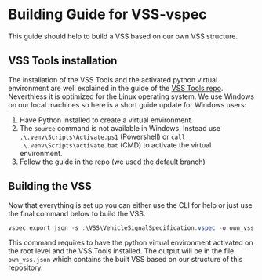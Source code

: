 # Building Guide for VSS-vspec

This guide should help to build a VSS based on our own VSS structure.

## VSS Tools installation

The installation of the VSS Tools and the activated python virtual environment are well explained in the guide of the [VSS Tools repo](https://github.com/COVESA/vss-tools?tab=readme-ov-file#installation).</br>
Neverthless it is optimized for the Linux operating system. We use Windows on our local machines so here is a short guide update for Windows users:

1. Have Python installed to create a virtual environment.
2. The `source` command is not available in Windows. Instead use `.\.venv\Scripts\Activate.ps1` (Powershell) or `call .\.venv\Scripts\activate.bat` (CMD) to activate the virtual environment.
3. Follow the guide in the repo (we used the default branch)

## Building the VSS

Now that everything is set up you can either use the CLI for help or just use the final command below to build the VSS.

``` powershell
vspec export json -s .\VSS\VehicleSignalSpecification.vspec -o own_vss.json -I VSS --pretty -l .\VSS\overlays\profiles\TeleopVehicle.vspec -l .\VSS\overlays\extensions\Teleop.vspec -l .\VSS\overlays\extensions\Teleop\Teleop.vspec -l .\VSS\overlays\extensions\DBC\DBC_mapping.vspec
```

This command requires to have the python virtual environment activated on the root level and the VSS Tools installed. The output will be in the file `own_vss.json` which contains the built VSS based on our structure of this repository.

